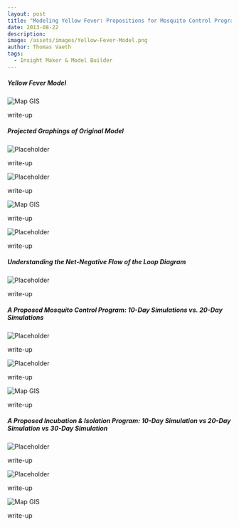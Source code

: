 ```yaml
---
layout: post
title: "Modeling Yellow Fever: Propositions for Mosquito Control Program vs. Isolation & Incubation Program"
date: 2013-08-22
description: 
image: /assets/images/Yellow-Fever-Model.png
author: Thomas Vaeth
tags: 
  - Insight Maker & Model Builder
---
```


##### Yellow Fever Model

![Map GIS](/assets/images/Yellow-Fever-Model.png)

write-up

##### Projected Graphings of Original Model

![Placeholder](/assets/images/Cummulative-Deaths-vs-Infectious-Mosquito.png)

write-up

![Placeholder](/assets/images/Sick-People-Simulation.png)

write-up

![Map GIS](/assets/images/Deaths-Over-Time.png)

write-up

![Placeholder](/assets/images/Vulnerable-People.png)

write-up

##### Understanding the Net-Negative Flow of the Loop Diagram

![Placeholder](/assets/images/Net-Neg-Flow-Loop-Diagram.png)

write-up

##### A Proposed Mosquito Control Program: 10-Day Simulations vs. 20-Day Simulations

![Placeholder](/assets/images/Mosquito-Control-Model.png)

write-up

![Placeholder](/assets/images/10-Day-Sim-Mosquito-Program.png)

write-up

![Map GIS](/assets/images/20-Day-Sim-Mosquito-Program.png)

write-up

##### A Proposed Incubation & Isolation Program: 10-Day Simulation vs 20-Day Simulation vs 30-Day Simulation

![Placeholder](/assets/images/Isolation-Model.png)

write-up

![Placeholder](/assets/images/10-Day-Isolation.png)

write-up

![Map GIS](/assets/images/20-Day-vs-30-Day-Isolation.png)

write-up